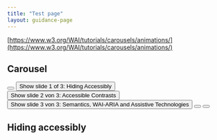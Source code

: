 ```yaml
---
title: "Test page"
layout: guidance-page
---
```


[https://www.w3.org/WAI/tutorials/carousels/animations/](https://www.w3.org/WAI/tutorials/carousels/animations/)


## Carousel

<div role="region" aria-roledescription="carousel" aria-label="Tips & Techniques">
  <div role="group" aria-label="Slide controls">
    <button aria-label="Stop auto-rotation">
      <!-- SVG icon -->
    </button>
    <button aria-disabled="true">
      <span class="hide-element">Show slide 1 of 3: Hiding Accessibly</span>
      <!-- SVG icon -->
    </button>
    <button aria-disabled="false">
      <span class="hide-element">Show slide 2 von 3: Accessible Contrasts</span>
      <!-- SVG icon -->
    </button>
    <button aria-disabled="false">
      <span class="hide-element">Show slide 3 von 3: Semantics, WAI-ARIA and Assistive Technologies</span>
      <!-- SVG icon -->
    </button>
    <button aria-label="Previous slide">
      <!-- SVG icon -->
    </button>
    <button aria-label="Next slide">
      <!-- SVG icon -->
    </button>
  </div>
  <div role="group" aria-roledescription="Slide" aria-labelledby="carousel-item-1__heading" id="carousel-item-1">
    <h2 id="carousel-item-1__heading">Hiding accessibly</h2>
    <!-- Further slide contents -->
  </div>
  <div hidden role="group" aria-roledescription="Slide" aria-labelledby="carousel-item-2__heading" id="carousel-item-2">
    <h2 id="carousel-item-2__heading">Accessible Contrasts</h2>
    <!-- Further slide contents -->
  </div>
  <div hidden role="group" aria-roledescription="Slide" aria-labelledby="carousel-item-3__heading" id="carousel-item-3">
    <h2 id="carousel-item-3__heading">Semantics, WAI-ARIA and Assistive Technologies</h2>
    <!-- Further slide contents -->
  </div>
</div>
</script>